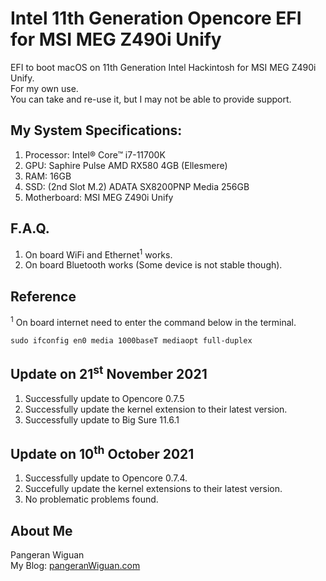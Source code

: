 # Intel 11th Generation Opencore EFI for MSI MEG Z490i Unify

EFI to boot macOS on 11th Generation Intel Hackintosh for MSI MEG Z490i Unify.  
For my own use.  
You can take and re-use it, but I may not be able to provide support.

## My System Specifications:

1. Processor: Intel® Core™ i7-11700K
2. GPU: Saphire Pulse AMD RX580 4GB (Ellesmere)
3. RAM: 16GB
4. SSD: (2nd Slot M.2) ADATA SX8200PNP Media 256GB
5. Motherboard: MSI MEG Z490i Unify

## F.A.Q.
1. On board WiFi and Ethernet<sup>1</sup> works.
2. On board Bluetooth works (Some device is not stable though).

## Reference
<sup>1</sup> On board internet need to enter the command below in the terminal.
```
sudo ifconfig en0 media 1000baseT mediaopt full-duplex
```
## Update on 21<sup>st</sup> November 2021
1. Successfully update to Opencore 0.7.5
2. Successfully update the kernel extension to their latest version.
3. Successfully update to Big Sure 11.6.1

## Update on 10<sup>th</sup> October 2021
1. Successfully update to Opencore 0.7.4.
2. Succefully update the kernel extensions to their latest version.
3. No problematic problems found.

## About Me
Pangeran Wiguan  
My Blog: [pangeranWiguan.com](https://pangeranwiguan.com "Pangeran Wiguan's Blog")
